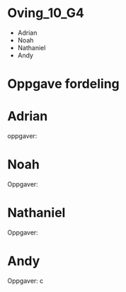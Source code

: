 # Oving_10_G4
- Adrian
- Noah
- Nathaniel
- Andy

# Oppgave fordeling

# Adrian
oppgaver:

# Noah
Oppgaver:

# Nathaniel
Oppgaver:

# Andy
Oppgaver: c
